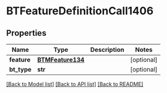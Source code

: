 # BTFeatureDefinitionCall1406

## Properties
Name | Type | Description | Notes
------------ | ------------- | ------------- | -------------
**feature** | [**BTMFeature134**](BTMFeature134.md) |  | [optional] 
**bt_type** | **str** |  | [optional] 

[[Back to Model list]](../README.md#documentation-for-models) [[Back to API list]](../README.md#documentation-for-api-endpoints) [[Back to README]](../README.md)


